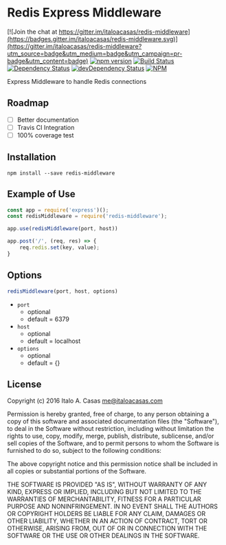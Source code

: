 # Redis Express Middleware

[![Join the chat at https://gitter.im/italoacasas/redis-middleware](https://badges.gitter.im/italoacasas/redis-middleware.svg)](https://gitter.im/italoacasas/redis-middleware?utm_source=badge&utm_medium=badge&utm_campaign=pr-badge&utm_content=badge)
[![npm version](https://badge.fury.io/js/redis-middleware.svg)](https://badge.fury.io/js/redis-middleware)
[![Build Status](https://travis-ci.org/italoacasas/redis-middleware.svg?branch=master)](https://travis-ci.org/italoacasas/redis-middleware)
[![Dependency Status](https://david-dm.org/italoacasas/redis-middleware.svg)](https://david-dm.org/italoacasas/redis-middleware)
[![devDependency Status](https://david-dm.org/italoacasas/redis-middleware/dev-status.svg?theme=shields.io)](https://david-dm.org/italoacasas/redis-middleware#info=devDependencies)
[![NPM](https://nodei.co/npm/redis-middleware.png?downloads=true)](https://nodei.co/npm/redis-middleware/)

Express Middleware to handle Redis connections

## Roadmap

- [ ] Better documentation
- [ ] Travis CI Integration
- [ ] 100% coverage test

## Installation
`npm install --save redis-middleware`

## Example of Use
```javascript
const app = require('express')();
const redisMiddleware = require('redis-middleware');

app.use(redisMiddleware(port, host))

app.post('/', (req, res) => {
    req.redis.set(key, value);  
}
```

## Options
```javascript
redisMiddleware(port, host, options)
```
- `port`
    - optional
    - default = 6379
- `host`
    - optional
    - default = localhost
- `options`
    - optional
    - default = {}

## License
Copyright (c) 2016 Italo A. Casas <me@italoacasas.com>

Permission is hereby granted, free of charge, to any person obtaining a copy of this software and associated documentation files (the "Software"), to deal in the Software without restriction, including without limitation the rights to use, copy, modify, merge, publish, distribute, sublicense, and/or sell copies of the Software, and to permit persons to whom the Software is furnished to do so, subject to the following conditions:

The above copyright notice and this permission notice shall be included in all copies or substantial portions of the Software.

THE SOFTWARE IS PROVIDED "AS IS", WITHOUT WARRANTY OF ANY KIND, EXPRESS OR IMPLIED, INCLUDING BUT NOT LIMITED TO THE WARRANTIES OF MERCHANTABILITY, FITNESS FOR A PARTICULAR PURPOSE AND NONINFRINGEMENT. IN NO EVENT SHALL THE AUTHORS OR COPYRIGHT HOLDERS BE LIABLE FOR ANY CLAIM, DAMAGES OR OTHER LIABILITY, WHETHER IN AN ACTION OF CONTRACT, TORT OR OTHERWISE, ARISING FROM, OUT OF OR IN CONNECTION WITH THE SOFTWARE OR THE USE OR OTHER DEALINGS IN THE SOFTWARE.
